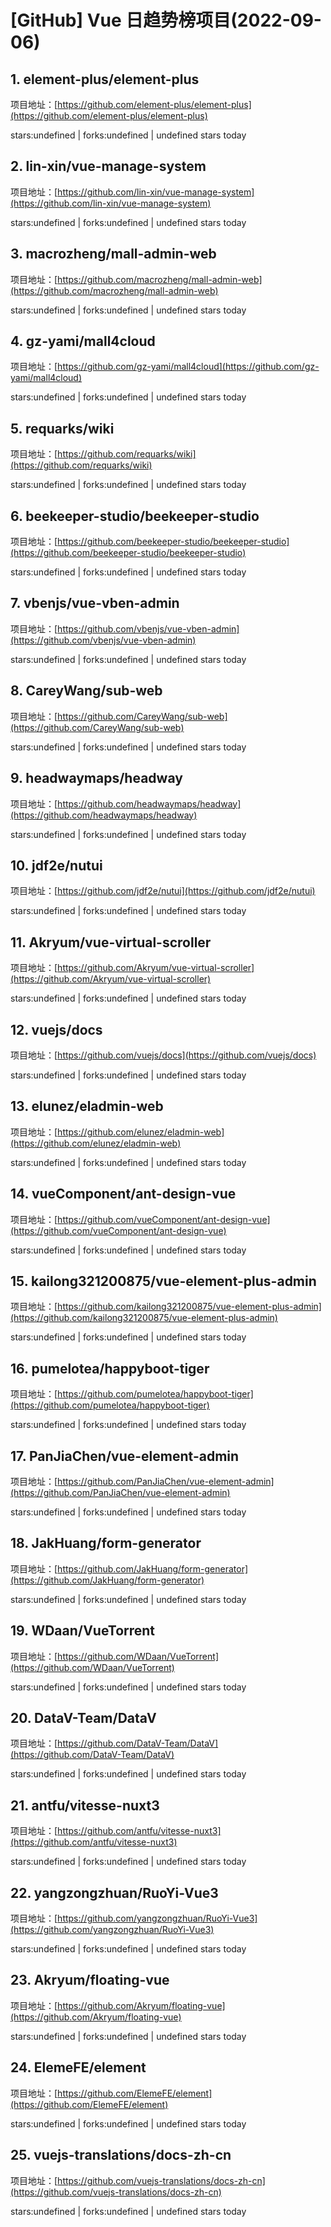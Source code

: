 # [GitHub] Vue 日趋势榜项目(2022-09-06)

## 1. element-plus/element-plus 

项目地址：[https://github.com/element-plus/element-plus](https://github.com/element-plus/element-plus)

stars:undefined | forks:undefined | undefined stars today 



## 2. lin-xin/vue-manage-system 

项目地址：[https://github.com/lin-xin/vue-manage-system](https://github.com/lin-xin/vue-manage-system)

stars:undefined | forks:undefined | undefined stars today 



## 3. macrozheng/mall-admin-web 

项目地址：[https://github.com/macrozheng/mall-admin-web](https://github.com/macrozheng/mall-admin-web)

stars:undefined | forks:undefined | undefined stars today 



## 4. gz-yami/mall4cloud 

项目地址：[https://github.com/gz-yami/mall4cloud](https://github.com/gz-yami/mall4cloud)

stars:undefined | forks:undefined | undefined stars today 



## 5. requarks/wiki 

项目地址：[https://github.com/requarks/wiki](https://github.com/requarks/wiki)

stars:undefined | forks:undefined | undefined stars today 



## 6. beekeeper-studio/beekeeper-studio 

项目地址：[https://github.com/beekeeper-studio/beekeeper-studio](https://github.com/beekeeper-studio/beekeeper-studio)

stars:undefined | forks:undefined | undefined stars today 



## 7. vbenjs/vue-vben-admin 

项目地址：[https://github.com/vbenjs/vue-vben-admin](https://github.com/vbenjs/vue-vben-admin)

stars:undefined | forks:undefined | undefined stars today 



## 8. CareyWang/sub-web 

项目地址：[https://github.com/CareyWang/sub-web](https://github.com/CareyWang/sub-web)

stars:undefined | forks:undefined | undefined stars today 



## 9. headwaymaps/headway 

项目地址：[https://github.com/headwaymaps/headway](https://github.com/headwaymaps/headway)

stars:undefined | forks:undefined | undefined stars today 



## 10. jdf2e/nutui 

项目地址：[https://github.com/jdf2e/nutui](https://github.com/jdf2e/nutui)

stars:undefined | forks:undefined | undefined stars today 



## 11. Akryum/vue-virtual-scroller 

项目地址：[https://github.com/Akryum/vue-virtual-scroller](https://github.com/Akryum/vue-virtual-scroller)

stars:undefined | forks:undefined | undefined stars today 



## 12. vuejs/docs 

项目地址：[https://github.com/vuejs/docs](https://github.com/vuejs/docs)

stars:undefined | forks:undefined | undefined stars today 



## 13. elunez/eladmin-web 

项目地址：[https://github.com/elunez/eladmin-web](https://github.com/elunez/eladmin-web)

stars:undefined | forks:undefined | undefined stars today 



## 14. vueComponent/ant-design-vue 

项目地址：[https://github.com/vueComponent/ant-design-vue](https://github.com/vueComponent/ant-design-vue)

stars:undefined | forks:undefined | undefined stars today 



## 15. kailong321200875/vue-element-plus-admin 

项目地址：[https://github.com/kailong321200875/vue-element-plus-admin](https://github.com/kailong321200875/vue-element-plus-admin)

stars:undefined | forks:undefined | undefined stars today 



## 16. pumelotea/happyboot-tiger 

项目地址：[https://github.com/pumelotea/happyboot-tiger](https://github.com/pumelotea/happyboot-tiger)

stars:undefined | forks:undefined | undefined stars today 



## 17. PanJiaChen/vue-element-admin 

项目地址：[https://github.com/PanJiaChen/vue-element-admin](https://github.com/PanJiaChen/vue-element-admin)

stars:undefined | forks:undefined | undefined stars today 



## 18. JakHuang/form-generator 

项目地址：[https://github.com/JakHuang/form-generator](https://github.com/JakHuang/form-generator)

stars:undefined | forks:undefined | undefined stars today 



## 19. WDaan/VueTorrent 

项目地址：[https://github.com/WDaan/VueTorrent](https://github.com/WDaan/VueTorrent)

stars:undefined | forks:undefined | undefined stars today 



## 20. DataV-Team/DataV 

项目地址：[https://github.com/DataV-Team/DataV](https://github.com/DataV-Team/DataV)

stars:undefined | forks:undefined | undefined stars today 



## 21. antfu/vitesse-nuxt3 

项目地址：[https://github.com/antfu/vitesse-nuxt3](https://github.com/antfu/vitesse-nuxt3)

stars:undefined | forks:undefined | undefined stars today 



## 22. yangzongzhuan/RuoYi-Vue3 

项目地址：[https://github.com/yangzongzhuan/RuoYi-Vue3](https://github.com/yangzongzhuan/RuoYi-Vue3)

stars:undefined | forks:undefined | undefined stars today 



## 23. Akryum/floating-vue 

项目地址：[https://github.com/Akryum/floating-vue](https://github.com/Akryum/floating-vue)

stars:undefined | forks:undefined | undefined stars today 



## 24. ElemeFE/element 

项目地址：[https://github.com/ElemeFE/element](https://github.com/ElemeFE/element)

stars:undefined | forks:undefined | undefined stars today 



## 25. vuejs-translations/docs-zh-cn 

项目地址：[https://github.com/vuejs-translations/docs-zh-cn](https://github.com/vuejs-translations/docs-zh-cn)

stars:undefined | forks:undefined | undefined stars today 



